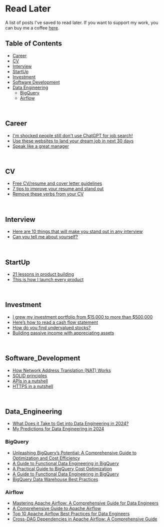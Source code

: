 # Read Later

A list of posts I've saved to read later. If you want to support my work, you can buy me a coffee [here](https://www.buymeacoffee.com/emredurukn).

## Table of Contents

- [Career](#career)
- [CV](#cv)
- [Interview](#interview)
- [StartUp](#startup)
- [Investment](#investment)
- [Software Development](#software_development)
- [Data Engineering](#data_engineering)
  - [BigQuery](#bigquery)
  - [Airflow](#airflow)

<br>

## Career

- [I'm shocked people still don't use ChatGPT for job search!](https://x.com/manishkhosiya/status/1781932357056164343)
- [Use these websites to land your dream job in next 30 days](https://x.com/codebypoonam/status/1828421385905123468)
- [Speak like a great manager](https://x.com/cooltechtipz/status/1819780629870887079)

<br>

## CV

- [Free CV/resume and cover letter guidelines](https://x.com/madzadev/status/1612072861354663937)
- [7 tips to improve your resume and stand out](https://x.com/PMDiegoGranados/status/1582115284269211648)
- [Remove these verbs from your CV](https://x.com/simon_ingari/status/1826478886470697448)

<br>

## Interview

- [Here are 10 things that will make you stand out in any interview](https://x.com/theleoalexandru/status/1601227466571292672)
- [Can you tell me about yourself?](https://x.com/maybeshalinii/status/1769223301099074035)

<br>

## StartUp

- [21 lessons in product building](https://x.com/hrishiptweets/status/1517006308800532480)
- [This is how I launch every product](https://x.com/lukemiler/status/1841850332520779776)

<br>

## Investment

- [I grew my investment portfolio from $15,000 to more than $500,000](https://x.com/AccentInvesting/status/1782383362096693675)
- [Here’s how to read a cash flow statement](https://x.com/investmattallen/status/1745136276334948458)
- [How do you find undervalued stocks?](https://x.com/qcompounding/status/1745437067931214129)
- [Building passive income with appreciating assets](https://x.com/iamcoriarnold/status/1767511050063171688)

<br>

## Software_Development

- [How Network Address Translation (NAT) Works](https://x.com/thatstraw/status/1809644169918403038)
- [SOLID principles](https://x.com/NikkiSiapno/status/1842567598820807017)
- [APIs in a nutshell](https://x.com/ainasanghi/status/1824031538755121256)
- [HTTPS in a nutshell](https://x.com/nikkisiapno/status/1795083023312121947)

<br>

## Data_Engineering

- [What Does it Take to Get into Data Engineering in 2024?](https://towardsdatascience.com/what-does-it-take-to-get-into-data-engineering-in-2024-5efb9c41865b)
- [My Predictions for Data Engineering in 2024](https://medium.com/art-of-data-engineering/my-predictions-for-data-engineering-in-2024-0723fa7a6e04)

### BigQuery

- [Unleashing BigQuery’s Potential: A Comprehensive Guide to Optimization and Cost Efficiency](https://medium.com/edts/unleashing-bigquerys-potential-a-comprehensive-guide-to-optimization-and-cost-efficiency-a1a769eb57c3)
- [A Guide to Functional Data Engineering in BigQuery](https://medium.com/decode-data/a-guide-to-functional-data-engineering-in-bigquery-9c0065d76749)
- [A Practical Guide to BigQuery Cost Optimization](https://datatovalue.blog/a-practical-guide-to-bigquery-cost-optimization-f8d78c94bbe2)
- [A Guide to Functional Data Engineering in BigQuery](https://medium.com/decode-data/a-guide-to-functional-data-engineering-in-bigquery-9c0065d76749)
- [BigQuery Data Warehouse Best Practices](https://phoenix-analytics.medium.com/bigquery-data-warehouse-best-practices-48550a91a83c)

### Airflow

- [Mastering Apache Airflow: A Comprehensive Guide for Data Engineers](https://medium.com/@hkabhi916/mastering-apache-airflow-a-comprehensive-guide-for-data-engineers-8e91c296ab0e)
- [A Comprehensive Guide to Apache Airflow](https://blog.thecloudside.com/a-comprehensive-guide-to-apache-airflow-e8df3d2810c4)
- [Top 10 Apache Airflow Best Practices for Data Engineers](https://medium.com/@Nelsonalfonso/top-10-apache-airflow-best-practices-for-data-engineers-f72de2b6175d)
- [Cross-DAG Dependencies in Apache Airflow: A Comprehensive Guide](https://medium.com/datamindedbe/cross-dag-dependencies-in-apache-airflow-a-comprehensive-guide-88cbc0bc68d0)

